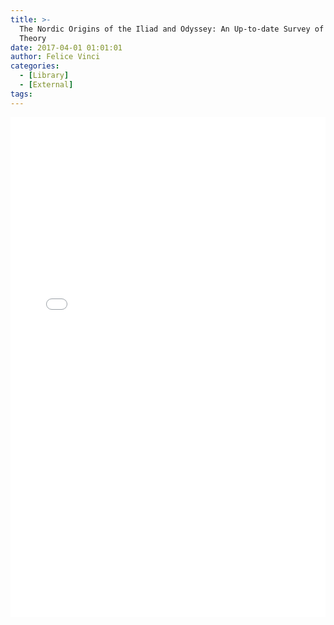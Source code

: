 ```yaml
---
title: >-
  The Nordic Origins of the Iliad and Odyssey: An Up-to-date Survey of the
  Theory
date: 2017-04-01 01:01:01
author: Felice Vinci
categories: 
  - [Library]
  - [External]
tags:
---
```


<div>
  <iframe src="/PDFjs/web/viewer.html?file=../../2017/04/01/The-Nordic-Origins-of-the-Iliad-and-Odyssey-An-Up-to-date-Survey-of-the-Theory/The Nordic Origins of the Iliad and Odyssey - An Up to Date Survey of the Theory.pdf" width="100%" height="800px" frameborder="0"></iframe>
</div>
